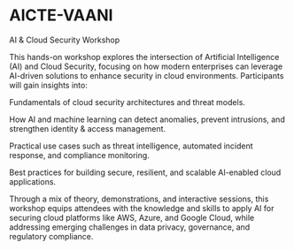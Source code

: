 # AICTE-VAANI
AI & Cloud Security Workshop

This hands-on workshop explores the intersection of Artificial Intelligence (AI) and Cloud Security, focusing on how modern enterprises can leverage AI-driven solutions to enhance security in cloud environments. Participants will gain insights into:

Fundamentals of cloud security architectures and threat models.

How AI and machine learning can detect anomalies, prevent intrusions, and strengthen identity & access management.

Practical use cases such as threat intelligence, automated incident response, and compliance monitoring.

Best practices for building secure, resilient, and scalable AI-enabled cloud applications.

Through a mix of theory, demonstrations, and interactive sessions, this workshop equips attendees with the knowledge and skills to apply AI for securing cloud platforms like AWS, Azure, and Google Cloud, while addressing emerging challenges in data privacy, governance, and regulatory compliance.
